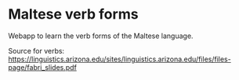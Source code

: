 # Maltese verb forms

Webapp to learn the verb forms of the Maltese language.

Source for verbs: https://linguistics.arizona.edu/sites/linguistics.arizona.edu/files/files-page/fabri_slides.pdf

